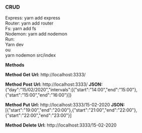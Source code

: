 ### CRUD

Express: yarn add express<br>
Router: yarn add router<br>
Fs: yarn add fs<br>
Nodemon: yarn add nodemon<br>
Run:<br>
Yarn dev <br>
ou<br>
yarn nodemon src/index<br>

**Methods**

**Method Get**
**Url:** http://localhost:3333/

**Method Post**
**Url:** http://localhost:3333/
**JSON:** {"day":"15/02/2020","intervals":[{"start":"14:00","end":"15:00"},{"start":"15:00","end":"16:00"}]}

**Method Put**
**Url:** http://localhost:3333/15-02-2020
**JSON:** [{"start":"19:00","end":"20:00"},{"start":"21:00","end":"22:00"},{"start":"22:00","end":"23:00"}]


**Method Delete**
**Url:** http://localhost:3333/15-02-2020
